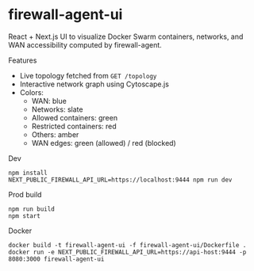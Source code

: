 # firewall-agent-ui

React + Next.js UI to visualize Docker Swarm containers, networks, and WAN accessibility computed by firewall-agent.

Features
- Live topology fetched from `GET /topology`
- Interactive network graph using Cytoscape.js
- Colors:
  - WAN: blue
  - Networks: slate
  - Allowed containers: green
  - Restricted containers: red
  - Others: amber
  - WAN edges: green (allowed) / red (blocked)

Dev
```
npm install
NEXT_PUBLIC_FIREWALL_API_URL=https://localhost:9444 npm run dev
```

Prod build
```
npm run build
npm start
```

Docker
```
docker build -t firewall-agent-ui -f firewall-agent-ui/Dockerfile .
docker run -e NEXT_PUBLIC_FIREWALL_API_URL=https://api-host:9444 -p 8080:3000 firewall-agent-ui
```
